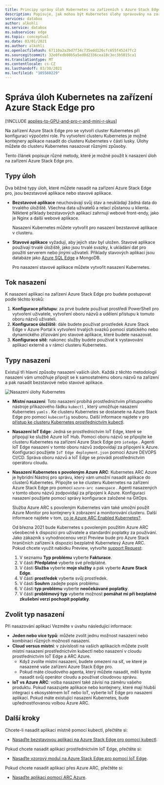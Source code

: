```yaml
---
title: Principy správy úloh Kubernetes na zařízeních s Azure Stack Edge pro | Microsoft Docs
description: Popisuje, jak mohou být Kubernetes úlohy spravovány na zařízení Azure Stack Edge pro.
services: databox
author: alkohli
ms.service: databox
ms.subservice: edge
ms.topic: conceptual
ms.date: 03/01/2021
ms.author: alkohli
ms.openlocfilehash: 67110a2a2bd7f34c735edd126cfc655f45247fc2
ms.sourcegitcommit: 32e0fedb80b5a5ed0d2336cea18c3ec3b5015ca1
ms.translationtype: MT
ms.contentlocale: cs-CZ
ms.lasthandoff: 03/30/2021
ms.locfileid: "105560229"
---
```

# <a name="kubernetes-workload-management-on-your-azure-stack-edge-pro-device"></a>Správa úloh Kubernetes na zařízení Azure Stack Edge pro

[!INCLUDE [applies-to-GPU-and-pro-r-and-mini-r-skus](../../includes/azure-stack-edge-applies-to-gpu-pro-r-mini-r-sku.md)]

Na zařízení Azure Stack Edge pro se vytvoří cluster Kubernetes při konfiguraci výpočetní role. Po vytvoření clusteru Kubernetes je možné kontejnery aplikace nasadit do clusteru Kubernetes v části lusky. Úlohy můžete do clusteru Kubernetes nasazovat různými způsoby. 

Tento článek popisuje různé metody, které je možné použít k nasazení úloh na zařízení Azure Stack Edge pro.

## <a name="workload-types"></a>Typy úloh

Dva běžné typy úloh, které můžete nasadit na zařízení Azure Stack Edge pro, jsou bezstavové aplikace nebo stavové aplikace.

- **Bezstavové aplikace** neuchovávají svůj stav a neukládají žádná data do trvalého úložiště. Všechna data uživatelů a relací zůstanou u klienta. Některé příklady bezstavových aplikací zahrnují webové front-endy, jako je Nginx a další webové aplikace.

    Nasazení Kubernetes můžete vytvořit pro nasazení bezstavové aplikace v clusteru. 

- **Stavové aplikace** vyžadují, aby jejich stav byl uložen. Stavové aplikace používají trvalé úložiště, jako jsou trvalé svazky, k ukládání dat pro použití serverem nebo jinými uživateli. Příklady stavových aplikací jsou databáze jako [Azure SQL Edge](../azure-sql-edge/overview.md) a MongoDB.

    Pro nasazení stavové aplikace můžete vytvořit nasazení Kubernetes. 

## <a name="deployment-flow"></a>Tok nasazení

K nasazení aplikací na zařízení Azure Stack Edge pro budete postupovat podle těchto kroků: 
 
1. **Konfigurace přístupu**: za prvé budete používat prostředí PowerShell pro vytvoření uživatele, vytvoření oboru názvů a udělení přístupu k tomuto oboru názvů uživateli.
2. **Konfigurace úložiště**: dále budete používat prostředek Azure Stack Edge v Azure Portal k vytvoření trvalých svazků pomocí statického nebo dynamického zřizování pro stavové aplikace, které budete nasazovat.
3. **Konfigurace sítě**: nakonec služby budete používat k vystavování aplikací externě a v rámci clusteru Kubernetes.
 
## <a name="deployment-types"></a>Typy nasazení

Existují tři hlavní způsoby nasazení vašich úloh. Každá z těchto metodologií nasazení vám umožňuje připojit se k samostatnému oboru názvů na zařízení a pak nasadit bezstavové nebo stavové aplikace.

![Nasazení úlohy Kubernetes](./media/azure-stack-edge-gpu-kubernetes-workload-management/kubernetes-workload-management-1.png)

- **Místní nasazení**: Toto nasazení probíhá prostřednictvím přístupového nástroje příkazového řádku `kubectl` , který umožňuje nasazení Kubernetes `yamls` . Ke clusteru Kubernetes se dostanete na Azure Stack Edge pro pomocí `kubeconfig` souboru. Další informace najdete v pro [přístup ke clusteru Kubernetes prostřednictvím kubectl](azure-stack-edge-gpu-create-kubernetes-cluster.md).

- **Nasazení IoT Edge**: Jedná se prostřednictvím IoT Edge, které se připojují ke službě Azure IoT Hub. Pomocí oboru názvů se připojíte ke clusteru Kubernetes na zařízení Azure Stack Edge pro `iotedge` . Agenti IoT Edge nasazení v tomto oboru názvů zodpovídají za připojení k Azure. Konfiguraci použijete `IoT Edge deployment.json` pomocí Azure DEVOPS CI/CD. Správa oboru názvů a IoT Edge se provádí prostřednictvím operátoru cloudu.

- **Nasazení Kubernetes s povoleným Azure ARC**: Kubernetes ARC Azure je hybridní Nástroj pro správu, který vám umožní nasadit aplikace do clusterů Kubernetes. Připojíte se ke clusteru Kubernetes na zařízení Azure Stack Edge pro pomocí `azure-arc namespace` . Agenti nasazených v tomto oboru názvů zodpovídají za připojení k Azure. Konfiguraci nasazení použijete pomocí správy konfigurace založené na GitOps. 
    
    Služba Azure ARC s povoleným Kubernetes vám také umožní použít Azure Monitor pro kontejnery k zobrazení a monitorování clusteru. Další informace najdete v tom, [co je Azure ARC Enabled Kubernetes?](../azure-arc/kubernetes/overview.md).
    
    Od března 2021 bude Kubernetes s povoleným použitím Azure ARC všeobecně k dispozici pro uživatele a standardní poplatky za používání. Jako zákazník s vyhodnocenou verzí Preview bude pro Azure Stack hraničních zařízení k dispozici bezplatně Kubernetesý Azure ARC. Pokud chcete využít nabídku Preview, vytvořte [support Request](https://portal.azure.com/#blade/Microsoft_Azure_Support/HelpAndSupportBlade/newsupportrequest):

    1. V seznamu **Typ problému** vyberte **Fakturace**.
    2. V části **Předplatné** vyberte své předplatné.
    3. V části **Služba** vyberte **moje služby** a pak vyberte **Azure Stack Edge**.
    4. V části **prostředek** vyberte svůj prostředek.
    5. V části **Souhrn** zadejte popis problému.
    6. V části **typ problému** vyberte **neočekávané poplatky**.
    7. V části **problémový typ** vyberte možnost **pomáhat mi při bezplatné zkušební verzi pochopit poplatky**.


## <a name="choose-the-deployment-type"></a>Zvolit typ nasazení

Při nasazování aplikací Vezměte v úvahu následující informace:

- **Jeden nebo více typů**: můžete zvolit jednu možnost nasazení nebo kombinaci různých možností nasazení.
- **Cloud versus místní**: v závislosti na vašich aplikacích můžete zvolit místní nasazení prostřednictvím kubectl nebo nasazení v cloudu prostřednictvím IoT Edge a ARC Azure. 
    - Když zvolíte místní nasazení, budete omezeni na síť, ve které je nasazené vaše zařízení Azure Stack Edge pro.
    - Pokud máte cloudového agenta, který můžete nasadit, měli byste nasadit svůj operátor cloudu a používat cloudovou správu.
- **IoT vs Azure ARC**: volba nasazení také závisí na záměru vašeho produktu. Pokud nasazujete aplikace nebo kontejnery, které mají hlubší integraci s ekosystémem IoT nebo IoT, vyberte IoT Edge pro nasazení aplikací. Pokud máte existující nasazení Kubernetes, bude upřednostňovanou volbou Azure ARC.


## <a name="next-steps"></a>Další kroky

Chcete-li nasadit aplikaci místně pomocí kubectl, přečtěte si:

- [Nasaďte bezstavovou aplikaci na Azure Stack Edge pro pomocí kubectl](./azure-stack-edge-gpu-deploy-stateless-application-kubernetes.md).

Pokud chcete nasadit aplikaci prostřednictvím IoT Edge, přečtěte si:

- [Nasaďte vzorový modul na Azure Stack Edge pro pomocí IoT Edge](azure-stack-edge-gpu-deploy-sample-module.md).

Pokud chcete nasadit aplikaci přes Azure ARC, přečtěte si:

- [Nasaďte aplikaci pomocí ARC Azure](azure-stack-edge-gpu-deploy-arc-kubernetes-cluster.md).